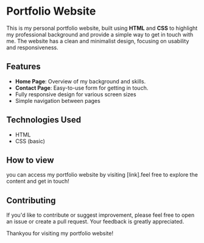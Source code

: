 # Portfolio Website

This is my personal portfolio website, built using **HTML** and **CSS** to highlight my professional background and provide a simple way to get in touch with me. The website has a clean and minimalist design, focusing on usability and responsiveness.

## Features
- **Home Page**: Overview of my background and skills.
- **Contact Page**: Easy-to-use form for getting in touch.
- Fully responsive design for various screen sizes
- Simple navigation between pages

## Technologies Used
- HTML
- CSS (basic)

## How to view
  
you can access my portfolio website by visiting [link].feel free to explore the content and get in touch!
 
## Contributing

If you'd like to contribute or suggest improvement, please feel free to open an issue or create a pull request. Your feedback is greatly appreciated.

Thankyou for visiting my portfolio website!

